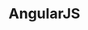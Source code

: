 ---
layout: angularjs
title: AngularJS
svg: angularjs
permalink: /angularjs/
date_updated: "November 28, 2018"
---